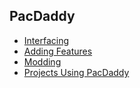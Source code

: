 ## PacDaddy
- [Interfacing](Interfacing.md)
- [Adding Features](Adding-Features.md)
- [Modding](Modding.md)
- [Projects Using PacDaddy](Projects.md)
